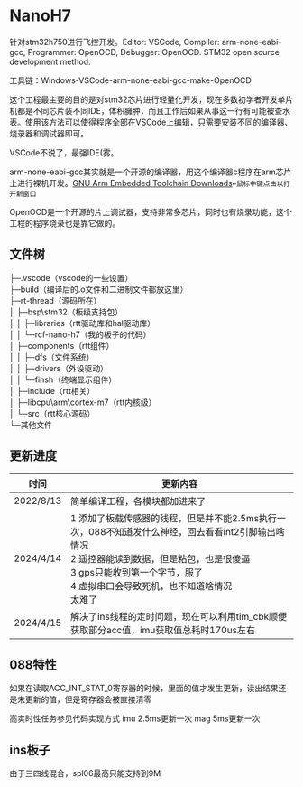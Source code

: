 # NanoH7
针对stm32h750进行飞控开发。Editor: VSCode, Compiler: arm-none-eabi-gcc, Programmer: OpenOCD, Debugger: OpenOCD. STM32 open source development method.

工具链：Windows-VSCode-arm-none-eabi-gcc-make-OpenOCD

这个工程最主要的目的是对stm32芯片进行轻量化开发，现在多数初学者开发单片机都是不同芯片装不同IDE，体积臃肿，而且工作后如果从事这一行有可能被查水表。使用该方法可以使得程序全部在VSCode上编辑，只需要安装不同的编译器、烧录器和调试器即可。

VSCode不说了，最强IDE(雾。

arm-none-eabi-gcc其实就是一个开源的编译器，用这个编译器c程序在arm芯片上进行裸机开发。[GNU Arm Embedded Toolchain Downloads](https://developer.arm.com/tools-and-software/open-source-software/developer-tools/gnu-toolchain/gnu-rm/downloads)`←鼠标中键点击以打开新窗口`

OpenOCD是一个开源的片上调试器，支持非常多芯片，同时也有烧录功能，这个工程的程序烧录也是靠它做的。

## 文件树
├─.vscode（vscode的一些设置）  
├─build（编译后的.o文件和二进制文件都放这里）  
├─rt-thread（源码所在）  
│  ├─bsp\stm32（板级支持包）  
│  │  ├─libraries（rtt驱动库和hal驱动库）  
│  │  └─rcf-nano-h7（我的板子的代码）  
│  ├─components（rtt组件）  
│  │  ├─dfs（文件系统）  
│  │  ├─drivers（外设驱动）  
│  │  └─finsh（终端显示组件）  
│  ├─include（rtt相关）  
│  ├─libcpu\arm\cortex-m7（rtt内核级）  
│  └─src（rtt核心源码）  
└─其他文件

## 更新进度
|时间|更新内容|
|-|-|
|2022/8/13|简单编译工程，各模块都加进来了|
|2024/4/14|1 添加了板载传感器的线程，但是并不能2.5ms执行一次，088不知道发什么神经，回去看看int2引脚输出啥情况<br />2 遥控器能读到数据，但是粘包，也是很傻逼<br />3 gps只能收到第一个字节，服了<br />4 虚拟串口会导致死机，也不知道啥情况<br />太难了|
|2024/4/15|解决了ins线程的定时问题，现在可以利用tim_cbk顺便获取部分acc值，imu获取值总耗时170us左右|

## 088特性
如果在读取ACC_INT_STAT_0寄存器的时候，里面的值才发生更新，读出结果还是未更新的值，但是寄存器会被直接清零

高实时性任务参见代码实现方式
imu 2.5ms更新一次 mag 5ms更新一次

## ins板子
由于三四线混合，spl06最高只能支持到9M